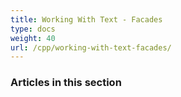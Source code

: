 ```yaml
---
title: Working With Text - Facades
type: docs
weight: 40
url: /cpp/working-with-text-facades/
---
```


### **Articles in this section**

